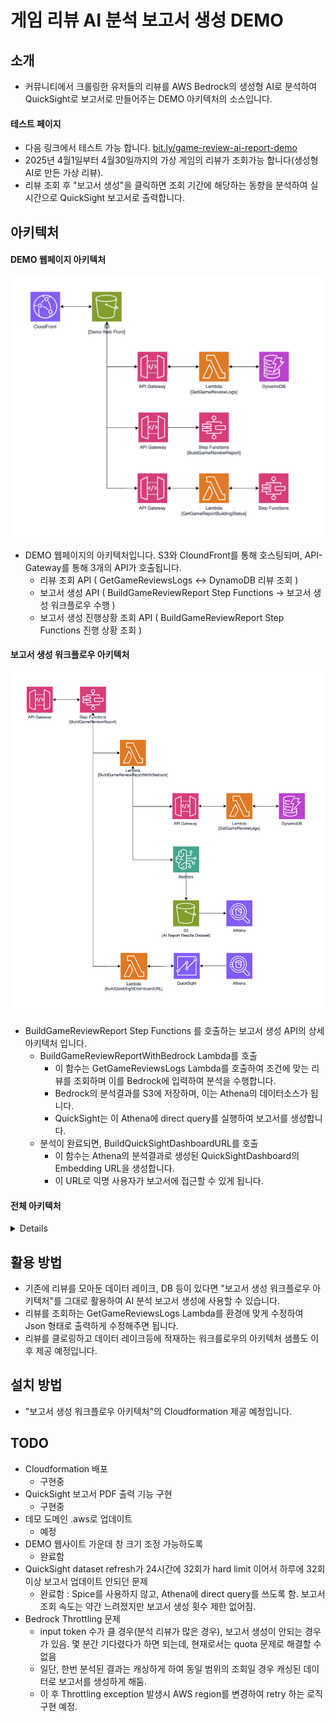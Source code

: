 # 게임 리뷰 AI 분석 보고서 생성 DEMO

## 소개

- 커뮤니티에서 크롤링한 유저들의 리뷰를 AWS Bedrock의 생성형 AI로 분석하여 QuickSight로 보고서로 만들어주는 DEMO 아키텍처의 소스입니다.

#### 테스트 페이지
- 다음 링크에서 테스트 가능 합니다.
[bit.ly/game-review-ai-report-demo](https://bit.ly/game-review-ai-report-demo)
- 2025년 4월1일부터 4월30일까지의 가상 게임의 리뷰가 조회가능 합니다(생성형 AI로 만든 가상 리뷰).
- 리뷰 조회 후 "보고서 생성"을 클릭하면 조회 기간에 해당하는 동향을 분석하여 실시간으로 QuickSight 보고서로 출력합니다.

## 아키텍처

#### DEMO 웹페이지 아키텍처
<img src="images/arch-1.png" width=700/>

- DEMO 웹페이지의 아키텍처입니다. S3와 CloundFront를 통해 호스팅되며, API-Gateway를 통해 3개의 API가 호출됩니다.
  - 리뷰 조회 API ( GetGameReviewsLogs <-> DynamoDB 리뷰 조회 )
  - 보고서 생성 API (  BuildGameReviewReport Step Functions -> 보고서 생성 워크플로우 수행 )
  - 보고서 생성 진행상황 조회 API ( BuildGameReviewReport Step Functions 진행 상황 조회 )

#### 보고서 생성 워크플로우 아키텍처
<img src="images/arch-2.png"  width=700/>

- BuildGameReviewReport Step Functions 를 호출하는 보고서 생성 API의 상세 아키텍처 입니다.
  - BuildGameReviewReportWithBedrock Lambda를 호출
    - 이 함수는 GetGameReviewsLogs Lambda를 호출하여 조건에 맞는 리뷰를 조회하며 이를 Bedrock에 입력하여 분석을 수행합니다.
    - Bedrock의 분석결과를 S3에 저장하며, 이는 Athena의 데이터소스가 됩니다.
    - QuickSight는 이 Athena에 direct query를 실행하여 보고서를 생성합니다.
  - 분석이 완료되면, BuildQuickSightDashboardURL를 호출
    - 이 함수는 Athena의 분석결과로 생성된 QuickSightDashboard의 Embedding URL을 생성합니다.
    - 이 URL로 익명 사용자가 보고서에 접근할 수 있게 됩니다.

#### 전체 아키텍처
<details>
<img src="images/arch-3.png"/>
</details>

## 활용 방법
- 기존에 리뷰를 모아둔 데이터 레이크, DB 등이 있다면 "보고서 생성 워크플로우 아키텍처"를 그대로 활용하여 AI 분석 보고서 생성에 사용할 수 있습니다.
- 리뷰를 조회하는 GetGameReviewsLogs Lambda를 환경에 맞게 수정하여 Json 형태로 출력하게 수정해주면 됩니다.
- 리뷰를 클로링하고 데이터 레이크등에 적재하는 워크를로우의 아키텍처 샘플도 이 후 제공 예정입니다.

## 설치 방법
- "보고서 생성 워크플로우 아키텍처"의 Cloudformation 제공 예정입니다.

## TODO
- Cloudformation 배포
  - 구현중
- QuickSight 보고서 PDF 출력 기능 구현
  - 구현중
- 데모 도메인 .aws로 업데이트
  - 예정
- DEMO 웹사이트 가운데 창 크기 조정 가능하도록
  - 완료함
- QuickSight dataset refresh가 24시간에 32회가 hard limit 이어서 하루에 32회 이상 보고서 업데이트 안되던 문제
  - 완료함 : Spice를 사용하지 않고, Athena에 direct query를 쓰도록 함. 보고서 조회 속도는 약간 느려졌지만 보고서 생성 횟수 제한 없어짐.
- Bedrock Throttling 문제
  - input token 수가 클 경우(분석 리뷰가 많은 경우), 보고서 생성이 안되는 경우가 있음. 몇 분간 기다렸다가 하면 되는데, 현재로서는 quota 문제로 해결할 수 없음
  - 일단, 한번 분석된 결과는 캐싱하게 하여 동일 범위의 조회일 경우 캐싱된 데이터로 보고서를 생성하게 해둠.
  - 이 후 Throttling exception 발생시 AWS region를 변경하여 retry 하는 로직 구현 예정.

